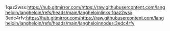 1qaz2wsx:https://hub.gitmirror.com/https://raw.githubusercontent.com/langheloin/langheloin/refs/heads/main/langheloinlinks:1qaz2wsx
3edc4rfv:https://hub.gitmirror.com/https://raw.githubusercontent.com/langheloin/langheloin/refs/heads/main/langheloinnodes:3edc4rfv
